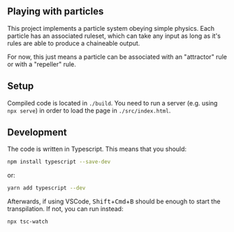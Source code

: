 ## Playing with particles

This project implements a particle system obeying simple physics.
Each particle has an associated ruleset, which can take any input as long as it's rules are able to produce a chaineable output.

For now, this just means a particle can be associated with an "attractor" rule or with a "repeller" rule.

## Setup

Compiled code is located in `./build`. You need to run a server (e.g. using `npx serve`) in order to load the page in `./src/index.html`.

## Development

The code is written in Typescript. This means that you should:
```bash
npm install typescript --save-dev
```
or:
```bash
yarn add typescript --dev
```

Afterwards, if using VSCode, <kbd>Shift</kbd>+<kbd>Cmd</kbd>+<kbd>B</kbd> should be enough to start the transpilation. If not, you can run instead:

```shell
npx tsc-watch
```
